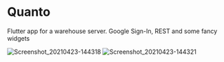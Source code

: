 # Quanto

Flutter app for a warehouse server.
Google Sign-In, REST and some fancy widgets


![Screenshot_20210423-144318](https://user-images.githubusercontent.com/37753289/115875276-54f56880-a445-11eb-8285-c6d45c241ea6.png) ![Screenshot_20210423-144321](https://user-images.githubusercontent.com/37753289/115875305-5d4da380-a445-11eb-963f-1d408f9f56af.png)

